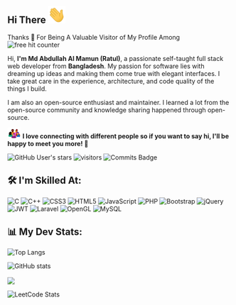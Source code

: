 ## Hi There <img src="https://github.com/RatulAlMamun/RatulAlMamun/blob/main/assets/wave.gif" width="40px">
Thanks 💙 For Being A Valuable Visitor of My Profile Among <img src="https://profile-counter.glitch.me/RatulAlMamun/count.svg" title="free hit counter" alt="free hit counter">

Hi, **I'm Md Abdullah Al Mamun (Ratul)**, a passionate self-taught full stack web developer from **Bangladesh**. My passion for software lies with dreaming up ideas and making them come true with elegant interfaces. I take great care in the experience, architecture, and code quality of the things I build.

I am also an open-source enthusiast and maintainer. I learned a lot from the open-source community and knowledge sharing happened through open-source.

<img src="https://github.com/RatulAlMamun/RatulAlMamun/blob/main/assets/connecting.gif" width="30px"> **I love connecting with different people so if you want to say hi, I'll be happy to meet you more! :smiling_face_with_three_hearts:**

![GitHub User's stars](https://img.shields.io/github/stars/RatulAlMamun?label=Github%20Stars&style=badge)
![visitors](https://komarev.com/ghpvc/?username=RatulAlMamun)
![Commits Badge](https://badges.pufler.dev/commits/monthly/puf17640)


## 🛠️ I'm Skilled At:
![C](https://img.shields.io/badge/c-%2300599C.svg?style=for-the-badge&logo=c&logoColor=white)
![C++](https://img.shields.io/badge/c++-%2300599C.svg?style=for-the-badge&logo=c%2B%2B&logoColor=white)
![CSS3](https://img.shields.io/badge/css3-%231572B6.svg?style=for-the-badge&logo=css3&logoColor=white)
![HTML5](https://img.shields.io/badge/html5-%23E34F26.svg?style=for-the-badge&logo=html5&logoColor=white)
![JavaScript](https://img.shields.io/badge/javascript-%23323330.svg?style=for-the-badge&logo=javascript&logoColor=%23F7DF1E)
![PHP](https://img.shields.io/badge/php-%23777BB4.svg?style=for-the-badge&logo=php&logoColor=white)
![Bootstrap](https://img.shields.io/badge/bootstrap-%23563D7C.svg?style=for-the-badge&logo=bootstrap&logoColor=white)
![jQuery](https://img.shields.io/badge/jquery-%230769AD.svg?style=for-the-badge&logo=jquery&logoColor=white)
![JWT](https://img.shields.io/badge/JWT-black?style=for-the-badge&logo=JSON%20web%20tokens)
![Laravel](https://img.shields.io/badge/laravel-%23FF2D20.svg?style=for-the-badge&logo=laravel&logoColor=white)
![OpenGL](https://img.shields.io/badge/OpenGL-%23FFFFFF.svg?style=for-the-badge&logo=opengl)
![MySQL](https://img.shields.io/badge/mysql-%2300f.svg?style=for-the-badge&logo=mysql&logoColor=white)

## 📊 My Dev Stats:

![Top Langs](https://github-readme-stats.vercel.app/api/top-langs/?username=RatulAlMamun&langs_count_private=true&theme=radical&card_width=400)

![GitHub stats](https://github-readme-stats.vercel.app/api?username=RatulAlMamun&show_icons=true&count_private=true&include_all_commits=true&theme=radical)

<img align="center" src="https://github-readme-streak-stats.herokuapp.com/?user=RatulAlMamun&theme=radical&hide_border=true"/>

![LeetCode Stats](https://leetcode.card.workers.dev/ratulalmamun23?theme=dark&font=source_code_pro&extension=null)
